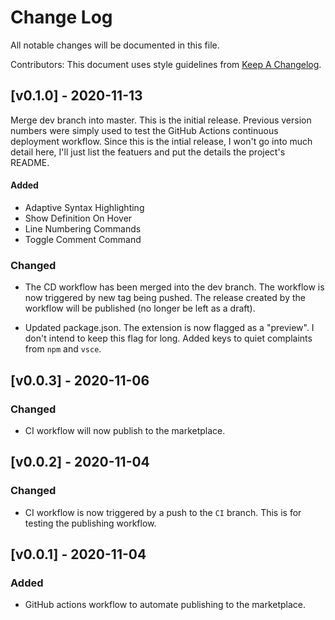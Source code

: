 # Change Log

All notable changes will be documented in this file.

Contributors: This document uses style guidelines from [Keep A Changelog](http://keepachangelog.com/).

## [v0.1.0] - 2020-11-13

Merge dev branch into master.  This is the initial release.  Previous version numbers were simply used to test the GitHub Actions continuous deployment workflow.  Since this is the intial release, I won't go into much detail here, I'll just list the featuers and put the details the project's README.

#### Added

- Adaptive Syntax Highlighting
- Show Definition On Hover
- Line Numbering Commands
- Toggle Comment Command

### Changed

- The CD workflow has been merged into the dev branch.  The workflow is now triggered by new tag being pushed.  The release created by the workflow will be published (no longer be left as a draft).

- Updated package.json.  The extension is now flagged as a "preview".  I don't intend to keep this flag for long.  Added keys to quiet complaints from `npm` and `vsce`.

## [v0.0.3] - 2020-11-06

### Changed

- CI workflow will now publish to the marketplace.

## [v0.0.2] - 2020-11-04

### Changed

- CI workflow is now triggered by a push to the `CI` branch.  This is for testing the publishing workflow.

## [v0.0.1] - 2020-11-04

### Added

- GitHub actions workflow to automate publishing to the marketplace.